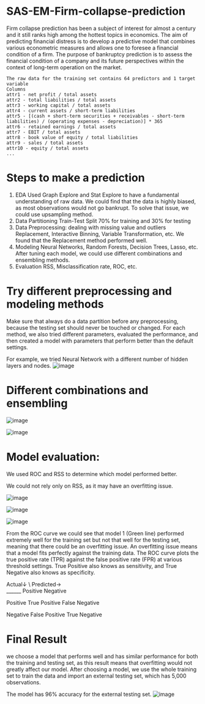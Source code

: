 # SAS-EM-Firm-collapse-prediction
Firm collapse prediction has been a subject of interest for almost a century and it still ranks high among the hottest topics in economics. The aim of predicting financial distress is to develop a predictive model that combines various econometric measures and allows one to foresee a financial condition of a firm. The purpose of bankruptcy prediction is to assess the financial condition of a company and its future perspectives within the context of long-term operation on the market.


    The raw data for the training set contains 64 predictors and 1 target variable
    Columns
    attr1 - net profit / total assets
    attr2 - total liabilities / total assets
    attr3 - working capital / total assets
    attr4 - current assets / short-term liabilities
    attr5 - [(cash + short-term securities + receivables - short-term liabilities) / (operating expenses - depreciation)] * 365
    attr6 - retained earnings / total assets
    attr7 - EBIT / total assets
    attr8 - book value of equity / total liabilities
    attr9 - sales / total assets
    attr10 - equity / total assets
    ...
    
# Steps to make a prediction
1. EDA
    Used Graph Explore and Stat Explore to have a fundamental understanding of raw data.
    We could find that the data is highly biased, as most observations would not go bankrupt.
    To solve that issue, we could use upsampling method.
2. Data Partitioning
    Train-Test Split 
    70% for training and 30% for testing
3. Data Preprocessing: dealing with missing value and outliers
    Replacement, Interactive Binning, Variable Transformation, etc.
    We found that the Replacement method performed well.
4. Modeling
    Neural Networks, Random Forests, Decision Trees, Lasso, etc.
    After tuning each model, we could use different combinations and ensembling methods.
5. Evaluation
    RSS, Misclassification rate, ROC, etc.
    
    


# Try different preprocessing and modeling methods
Make sure that always do a data partition before any preprocessing, because the testing set should never be touched or changed.
For each method, we also tried different parameters, evaluated the performance, and then created a model with parameters that perform better than the default settings.

For example, we tried Neural Network with a different number of hidden layers and nodes.
![image](https://user-images.githubusercontent.com/58899897/194190835-8f328d2a-9885-4ac9-b9db-f5b11e883496.png)

    
# Different combinations and ensembling 
![image](https://user-images.githubusercontent.com/58899897/194169959-4bd8a932-4cee-4b52-a324-6e0e91c89edd.png)

![image](https://user-images.githubusercontent.com/58899897/194190279-96147599-0894-4e33-9b80-ea7bf7dd1719.png)


# Model evaluation:
We used ROC and RSS to determine which model performed better.

We could not rely only on RSS, as it may have an overfitting issue.

![image](https://user-images.githubusercontent.com/58899897/194190561-52f569a7-7798-4730-b93b-b2d4a7719d5c.png)


![image](https://user-images.githubusercontent.com/58899897/194190214-7debae66-418e-4567-9fe5-265dfd46273f.png)

![image](https://user-images.githubusercontent.com/58899897/194191317-f98a52ab-bfe6-43c3-848d-1449b698f106.png)

From the ROC curve we could see that model 1 (Green line) performed extremely well for the training set but not that well for the testing set, meaning that there could be an overfitting issue. An overfitting issue means that a model fits perfectly against the training data.
The ROC curve  plots the true positive rate (TPR) against the false positive rate (FPR) at various threshold settings.
True Positive also knows as sensitivity, and True Negative also knows as specificity.

Actual↓ \ Predicted→               
               ______              Positive          Negative

Positive                       True Positive     False Negative

Negative                       False Positive    True Negative
# Final Result
we choose a model that performs well and has similar performance for both the training and testing set, as this result means that overfitting would not greatly affect our model. After choosing a model, we use the whole training set to train the data and import an external testing set, which has 5,000 observations.

The model has 96% accuracy for the external testing set.
![image](https://user-images.githubusercontent.com/58899897/194190249-f819cc36-20b2-4d18-a63f-dbf87bbd9830.png)
